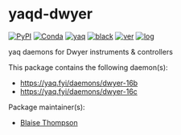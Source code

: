 # yaqd-dwyer

[![PyPI](https://img.shields.io/pypi/v/yaqd-dwyer)](https://pypi.org/project/yaqd-dwyer)
[![Conda](https://img.shields.io/conda/vn/conda-forge/yaqd-dwyer)](https://anaconda.org/conda-forge/yaqd-dwyer)
[![yaq](https://img.shields.io/badge/framework-yaq-orange)](https://yaq.fyi/)
[![black](https://img.shields.io/badge/code--style-black-black)](https://black.readthedocs.io/)
[![ver](https://img.shields.io/badge/calver-YYYY.M.MICRO-blue)](https://calver.org/)
[![log](https://img.shields.io/badge/change-log-informational)](https://gitlab.com/yaq/yaqd-dwyer/-/blob/main/CHANGELOG.md)

yaq daemons for Dwyer instruments & controllers

This package contains the following daemon(s):

- https://yaq.fyi/daemons/dwyer-16b
- https://yaq.fyi/daemons/dwyer-16c

Package maintainer(s):

- [Blaise Thompson](https://github.com/untzag)
